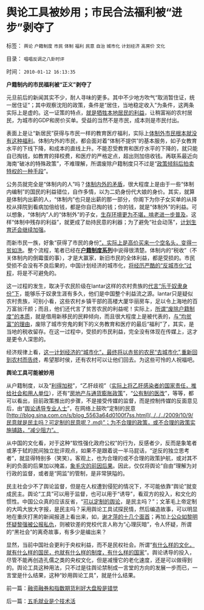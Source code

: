 # 舆论工具被妙用；市民合法福利被“进步”剥夺了

标签： `舆论` `户籍制度` `市民` `体制` `福利` `民意` `自治` `城市化` `计划经济` `高房价` `文化` 

目录： `唱唱反调之八卦时评`

时间： `2010-01-12 16:13:35`

**户籍制内的市民福利被“正义”剥夺了**

元旦前后的新闻其实不少，耐人寻味的更多。其中不少地方吹气“取消暂住证，统一居住证”；其中观察沈阳的政策，条件是“居住，当地稳定收入”为条件，这两条实际上是虚的。这一证策的特点，[就是牺牲本地居民的利益](../../../2009/9/7/盲目反户籍制度声浪.md)，让稍富裕的农村居民，为城市的GDP和房价买单。受益的当然不是市民，成本则是市民付出。

表面上是让“新居民”获得与市民一样的教育医疗福利，实际上[体制外市民根本就没有这种福利](../../../2009/8/9/单位是特权体制内的中国人的灵魂.md)。体制内外的市民，都会面对着“体制不提供”的基本服务，如子女教育水平的下线下降，和成本的直线上升。不能忍受教育和医疗水平的下降的，就只能自已掏钱，如教育的择校费，和医疗的严格定点，超出则加倍收钱。再联系最近向海南“破冰的特殊政策”，不难理解，所谓废除户籍制度只不过是“[政策倾斜后拍卖特权的一种手段](../../../2009/9/2/反对户籍制度背后垂涎的是政策倾斜的利益输送.md)”。

公务员就完全是“体制内的人”吗？[体制内外的矛盾](../../../2009/8/10/主要矛盾很可能就是体制内外的矛盾.md)，很大程度上是由于一些“体制内编制”的国民的利益错位，自作多情，以为二奶身份代大娘的身价。其实，就算是体制内出薪的人，“体制内”也只是出薪的那一部分，你阁下为你子女买单的从择校从择院到看病加倍给钱，都是你自已掏的钱；你的钱，就是“体制外”的利益。可以想象，“体制内”人的“体制外”的子女，[生存环境更为不堪，啃老进一步普及](../../../2009/11/3/有条件啃老者可能是无可奈何的“好”选择.md)。这样“体制中残存的利益”，就更成了劫持民意的利器；为了避免“社会动荡”，[计划生育还会继续加强](../../../2009/11/29/计划生育成了“最不坏”的选择.md)。

而新市民一族，好象“获得了市民的身份[”，实际上是高价买来一个空名头，变得一贫如洗](../../../2009/11/15/小农意识和被利用的户籍制度的争论.md)。整个流程，笔者已经在[**户籍制度系列**](../../../2009/10/11/户籍制度真伪矛盾讨论集.md)中说得很清楚。体制内的“税收”（不关体制内的倒霉蛋的事），才是大赢家，新旧市民的全体利益，都是受损的。市民受损不会没有不良后果的，中国计划经济的城市化，[将经历严酷的“反城市化”过程](../../../2009/10/28/计划经济的城市化只会适得其反.md)，将是不可避免的。

这一过程的发生，取决于农民阶级在lantar这样的农村贵族的[代言“乐于奴隶身份”下](../../../2009/8/24/五毛凶猛谁敢为市场公平说话？.md)，能够乐于奴隶生涯有多久，他们是中国整个利益流之源。lantar只是疑似农村贵族，可别小看，这些农村乡镇干部的高楼大厦华丽房车，足以令上海地的百万富翁汗颜；而且，他们还代言了贫苦农民的利益呢！实际上，[所谓“废除户籍制度”的本质](../../../2009/10/26/地区差别是户籍制度合理性的充分理由.md)，就是借用新移民的民粹倾向，而且很大程度上是被代表的，[与“均贫富”的理由](../../../2009/6/5/社科院的户籍制度改革只不过是“均贫富”的倒退.md)，废除了城市穷鬼的剩下的义务教育和医疗的最后“福利”了，其实，是当地的税收留存。在这一过程中，受损的市民利益，完全没有体现在传媒上，这才是更令人深思的。

经济规律上看，[这一计划经济的“城市化”，最终将以赤贫的农民“去城市化”,重新回到农村而告终](../../../2009/10/28/计划经济的城市化只会适得其反.md)，希望那时侯，还有农村可以让他们回去。为这些可怜的人祝福吧。

**舆论工具可能被妙用**

从户籍制度，以及“[利得加税](../../../2010/1/4/大小非转让要征税是特大利空.md)”，“乙肝歧视”（[实际上将乙肝感染者的国家责任，推给社会和用人单位](../../../2008/5/14/乙肝感染大小三阳，慢性乙肝，乙型肝炎，肝硬化肝癌.md)），还有“[房地产与通货膨胀政策](../../../2007/12/3/人民币升值与我国恶性通货膨胀的“不正当关系“.md)”，“[公有制的医改](../../../2007/9/8/市场化是中国医改的唯一出路;医改路在何方.md)”，等等，都可以看出，目前政策推出的步骤，不是接受传媒的监督，而是控制传媒的反面意见后，由“[舆论诱导专业人士](../../../2009/6/21/舆论诱导推广科学的发展观.md)”，在网络上鼓吹“定制的民意[http://blog.sina.com.cn/s/blog_5563a64d0100f7ss.html](../../../2009/10/9/民意就是民主吗？可定制的民意呢？.md)”；为不合理的政策，或不合理的政策实施铺路，“减少阻力”。

从中国的文化看，对于这种“软性强化政府公权”的行为，反感者少，反而是象笔者或茅于轼的民间独立批评观点，如果不是跟着说一半马屁话，“逆反的独立思考者”，就显得特别多（笑笑）。客观上，也为合理的或不合理的政策护航，或对其不利的负面的后果加以掩盖，[象毛灾的前因后果](../../../2009/8/2/英属孟加拉两次大饥荒和经济学家的良心.md)。因此，仅仅将舆论“自由”理解为对行政的监督，或者是“网监”的管制，是非常狭隘的。

民主社会少不了舆论监督，但是在人权遭到侵犯的情况下，不可能依靠“舆论”就变成民主。舆论“工具”可以用于监督，也可以用于“诱导”，看双方的投入，和文化的惯性。中国公众真的应该反省，“[可以定制的舆论](http://darthvad.blog.sohu.com/133552226.html)，是民主吗？”；文革毛上帝定制的大鸣大放大字报，是民主吗？采用舆论工具试探民情，然后编造故事，可以明显地在重庆打黑的新闻报道上看出来，如，[谢才萍的十几个面首](../../../2009/10/11/可以定制的打黑.md)；再加上[公众如黎明怀疑黎强被公报私仇](../../../2009/11/6/中国社会的解决方案只有一个.md)，则被钦差的党校代言人称为“心理灰暗”，令人怀疑，所谓的“黑社会”的离奇故事，有多少是编出来？

显然，当前中国社会更利于央权利益，而不是民权社会。所谓“[有什么样的文化，就有什么样的国民，也就有什么样的制度，有什么样的国家](../../../2009/12/31/有什么样的文化，就有什么样的国民.md)”。舆论诱导的投入，尽管不能再创造孔儒之类的央权文化，但是减慢它的老化速度，还是可以做得到的。舆论工具这种用法，只不过是往舆论禁制成一言堂的方向的发展一步而已，一言堂是什么结果，这种“妙用舆论工具”，就是什么结果。



前一篇：[融资融券和指数期货利好大盘股是错觉](../../../2010/1/12/融资融券和指数期货利好大盘股是错觉.md)

后一篇：[五毛就业是个技术活](../../../2010/1/13/五毛就业是个技术活.md)